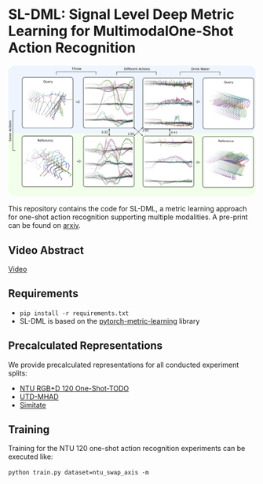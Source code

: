# SL-DML: Signal Level Deep Metric Learning for MultimodalOne-Shot Action Recognition

![SL-DML Overview](images/example.png)

This repository contains the code for SL-DML, a metric learning approach for one-shot action recognition supporting multiple modalities. A pre-print can be found on [arxiv](https://arxiv.org/pdf/2004.11085.pdf).

## Video Abstract

[Video](https://userpages.uni-koblenz.de/~raphael/videos/sl-dml.mp4)

## Requirements

* `pip install -r requirements.txt`
*  SL-DML is based on the [pytorch-metric-learning](https://github.com/KevinMusgrave/pytorch-metric-learning) library

## Precalculated Representations

We provide precalculated representations for all conducted experiment splits:

* [NTU RGB+D 120 One-Shot-TODO](https://agas.uni-koblenz.de/datasets/sl-dml/ntu120_one_shot.zip)
* [UTD-MHAD](https://agas.uni-koblenz.de/datasets/sl-dml/utdmhad_one_shot.zip)
* [Simitate](https://agas.uni-koblenz.de/datasets/sl-dml/simitate_one_shot.zip) 

## Training

Training for the NTU 120 one-shot action recognition experiments can be executed like:

`python train.py dataset=ntu_swap_axis -m`

